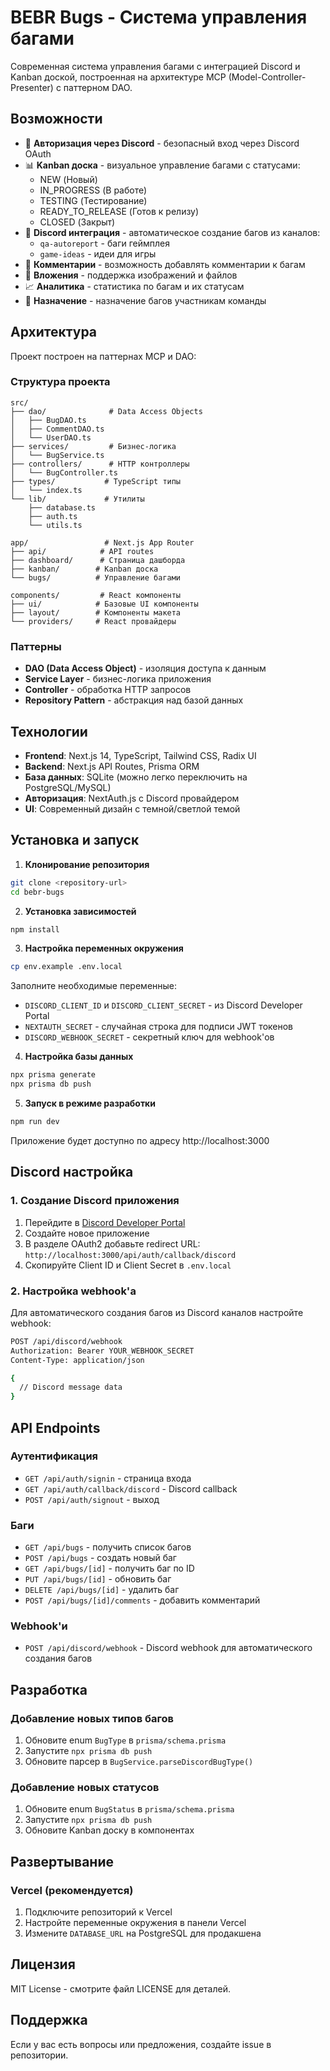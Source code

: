 # BEBR Bugs - Система управления багами

Современная система управления багами с интеграцией Discord и Kanban доской, построенная на архитектуре MCP (Model-Controller-Presenter) с паттерном DAO.

## Возможности

- 🔐 **Авторизация через Discord** - безопасный вход через Discord OAuth
- 📊 **Kanban доска** - визуальное управление багами с статусами:
  - NEW (Новый)
  - IN_PROGRESS (В работе) 
  - TESTING (Тестирование)
  - READY_TO_RELEASE (Готов к релизу)
  - CLOSED (Закрыт)
- 🤖 **Discord интеграция** - автоматическое создание багов из каналов:
  - `qa-autoreport` - баги геймплея
  - `game-ideas` - идеи для игры
- 💬 **Комментарии** - возможность добавлять комментарии к багам
- 📎 **Вложения** - поддержка изображений и файлов
- 📈 **Аналитика** - статистика по багам и их статусам
- 👥 **Назначение** - назначение багов участникам команды

## Архитектура

Проект построен на паттернах MCP и DAO:

### Структура проекта
```
src/
├── dao/              # Data Access Objects
│   ├── BugDAO.ts
│   ├── CommentDAO.ts
│   └── UserDAO.ts
├── services/         # Бизнес-логика
│   └── BugService.ts
├── controllers/      # HTTP контроллеры
│   └── BugController.ts
├── types/           # TypeScript типы
│   └── index.ts
└── lib/             # Утилиты
    ├── database.ts
    ├── auth.ts
    └── utils.ts

app/                 # Next.js App Router
├── api/            # API routes
├── dashboard/      # Страница дашборда
├── kanban/        # Kanban доска
└── bugs/          # Управление багами

components/         # React компоненты
├── ui/            # Базовые UI компоненты
├── layout/        # Компоненты макета
└── providers/     # React провайдеры
```

### Паттерны

- **DAO (Data Access Object)** - изоляция доступа к данным
- **Service Layer** - бизнес-логика приложения
- **Controller** - обработка HTTP запросов
- **Repository Pattern** - абстракция над базой данных

## Технологии

- **Frontend**: Next.js 14, TypeScript, Tailwind CSS, Radix UI
- **Backend**: Next.js API Routes, Prisma ORM
- **База данных**: SQLite (можно легко переключить на PostgreSQL/MySQL)
- **Авторизация**: NextAuth.js с Discord провайдером
- **UI**: Современный дизайн с темной/светлой темой

## Установка и запуск

1. **Клонирование репозитория**
```bash
git clone <repository-url>
cd bebr-bugs
```

2. **Установка зависимостей**
```bash
npm install
```

3. **Настройка переменных окружения**
```bash
cp env.example .env.local
```

Заполните необходимые переменные:
- `DISCORD_CLIENT_ID` и `DISCORD_CLIENT_SECRET` - из Discord Developer Portal
- `NEXTAUTH_SECRET` - случайная строка для подписи JWT токенов
- `DISCORD_WEBHOOK_SECRET` - секретный ключ для webhook'ов

4. **Настройка базы данных**
```bash
npx prisma generate
npx prisma db push
```

5. **Запуск в режиме разработки**
```bash
npm run dev
```

Приложение будет доступно по адресу http://localhost:3000

## Discord настройка

### 1. Создание Discord приложения

1. Перейдите в [Discord Developer Portal](https://discord.com/developers/applications)
2. Создайте новое приложение
3. В разделе OAuth2 добавьте redirect URL: `http://localhost:3000/api/auth/callback/discord`
4. Скопируйте Client ID и Client Secret в `.env.local`

### 2. Настройка webhook'а

Для автоматического создания багов из Discord каналов настройте webhook:

```bash
POST /api/discord/webhook
Authorization: Bearer YOUR_WEBHOOK_SECRET
Content-Type: application/json

{
  // Discord message data
}
```

## API Endpoints

### Аутентификация
- `GET /api/auth/signin` - страница входа
- `GET /api/auth/callback/discord` - Discord callback
- `POST /api/auth/signout` - выход

### Баги
- `GET /api/bugs` - получить список багов
- `POST /api/bugs` - создать новый баг
- `GET /api/bugs/[id]` - получить баг по ID
- `PUT /api/bugs/[id]` - обновить баг
- `DELETE /api/bugs/[id]` - удалить баг
- `POST /api/bugs/[id]/comments` - добавить комментарий

### Webhook'и
- `POST /api/discord/webhook` - Discord webhook для автоматического создания багов

## Разработка

### Добавление новых типов багов

1. Обновите enum `BugType` в `prisma/schema.prisma`
2. Запустите `npx prisma db push`
3. Обновите парсер в `BugService.parseDiscordBugType()`

### Добавление новых статусов

1. Обновите enum `BugStatus` в `prisma/schema.prisma`
2. Запустите `npx prisma db push`
3. Обновите Kanban доску в компонентах

## Развертывание

### Vercel (рекомендуется)

1. Подключите репозиторий к Vercel
2. Настройте переменные окружения в панели Vercel
3. Измените `DATABASE_URL` на PostgreSQL для продакшена

## Лицензия

MIT License - смотрите файл LICENSE для деталей.

## Поддержка

Если у вас есть вопросы или предложения, создайте issue в репозитории. 
